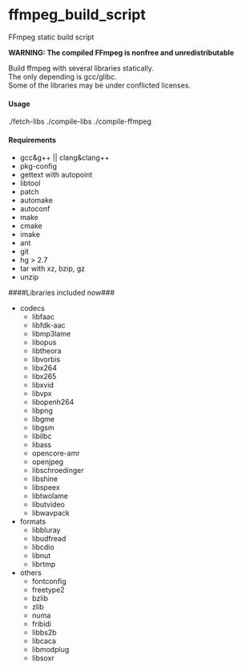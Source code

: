 # ffmpeg_build_script
FFmpeg static build script

**WARNING: The compiled FFmpeg is nonfree and unredistributable**

Build ffmpeg with several libraries statically.  
The only depending is gcc/glibc.  
Some of the libraries may be under conflicted licenses.

#### Usage ####
./fetch-libs
./compile-libs
./compile-ffmpeg

#### Requirements ####
*	gcc&g++ || clang&clang++
*	pkg-config
*	gettext with autopoint
*	libtool
*	patch
*	automake
*	autoconf
*	make
*	cmake
*	imake
*	ant
*	git
*	hg > 2.7
*	tar with xz, bzip, gz
*	unzip

####Libraries included now###
-	codecs
	*	libfaac
	*	libfdk-aac
	*	libmp3lame
	*	libopus
	*	libtheora
	*	libvorbis
	*	libx264
	*	libx265
	*	libxvid
	*	libvpx
	*	libopenh264
	*	libpng
	*	libgme
	*	libgsm
	*	libilbc
	*	libass
	*	opencore-amr
	*	openjpeg
	*	libschroedinger
	*	libshine
	*	libspeex
	*	libtwolame
	*	libutvideo
	*	libwavpack
-	formats
	*	libbluray
	*	libudfread
	*	libcdio
	*	libnut
	*	librtmp
-	others
	*	fontconfig
	*	freetype2
	*	bzlib
	*	zlib
	*	numa
	*	fribidi
	*	libbs2b
	*	libcaca
	*	libmodplug
	*	libsoxr
